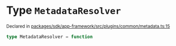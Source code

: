 # Type `MetadataResolver`
<sub>Declared in [packages/sdk/app-framework/src/plugins/common/metadata.ts:15](https://github.com/dxos/dxos/blob/5d7baccd2e/packages/sdk/app-framework/src/plugins/common/metadata.ts#L15)</sub>




```ts
type MetadataResolver = function
```

